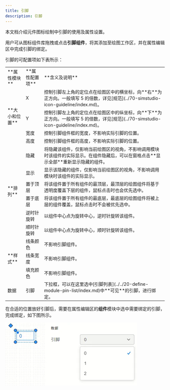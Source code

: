 ```yaml
---
title: 引脚
description: 引脚
---
```


本文档介绍元件图标绘制中引脚的使用及属性设置。

用户可从图标组件库拖拽或点击**引脚组件**，将其添加至绘图工作区，并在属性编辑区中完成引脚的绑定。

引脚的可配置项如下表所示：

<table>
    <tr>
        <td>**属性模块**</td>
        <td>**属性配置项**</td>
        <td>**含义及说明**</td>
    </tr>
    <tr>
        <td rowspan="4">**大小和位置**</td>
        <td>X</td>
        <td>控制引脚左上角的定位点在绘图区中的横坐标，向**右**为正方向。一般填写 5 的倍数，详见[规范](../70-simstudio-icon-guideline/index.md)。</td>
    </tr>
    <tr>
        <td>Y</td>
        <td>控制引脚左上角的定位点在绘图区中的纵坐标，向**下**为正方向。一般填写 5 的倍数，详见[规范](../70-simstudio-icon-guideline/index.md)。</td>
    </tr>
    <tr>
        <td>宽度</td>
        <td>控制引脚组件框的宽度，不影响实际引脚的位置。</td>
    </tr>
    <tr>
        <td>高度</td>
        <td>控制引脚组件框的高度，不影响实际引脚的位置。</td>
    </tr>
    <tr>
        <td rowspan="6">**排列**</td>
        <td>隐藏</td>
        <td>将隐藏该组件，仅影响当前绘图区的视角，不影响调用模块时该组件的实际显示。在组件隐藏后，可以在窗格点击**显示全部**重新显示隐藏的组件。</td>
    </tr>
    <tr>
        <td>显示</td>
        <td>显示该隐藏的组件，仅影响当前绘图区的视角，不影响调用模块时该组件的实际显示。</td>
    </tr>
    <tr>
        <td>置于顶层</td>
        <td>将该组件置于所有组件的最顶层，最顶层的绘图组件将基于透明度覆盖下层的组件，鼠标点击时也会优先选中。</td>
    </tr>
    <tr>
        <td>置于底层</td>
        <td>将该组件置于所有组件的最底层，最底层的绘图组件将被上层的组件覆盖，鼠标点击时不会被优先选中。</td>
    </tr>
    <tr>
        <td>逆时针旋转</td>
        <td>以组件中心点为旋转中心，逆时针旋转该组件。</td>
    </tr>
    <tr>
        <td>顺时针旋转</td>
        <td>以组件中心点为旋转中心，顺时针旋转该组件。</td>
    </tr>
    <tr>
        <td rowspan="3">**样式**</td>
        <td>线条颜色</td>
        <td>不影响引脚组件。</td>
    </tr>
    <tr>
        <td>线条宽度</td>
        <td>不影响引脚组件。</td>
    </tr>
    <tr>
        <td>填充颜色</td>
        <td>不影响引脚组件。</td>
    </tr>
    <tr>
        <td>数据</td>
        <td>引脚</td>
        <td>下拉框，可以在这里选中[引脚列表](../../20-define-module-pin-list/index.md)中**可见**的引脚，进行绑定。</td>
    </tr>
</table>

在合适的位置放好引脚后，需要在属性编辑区的**组件**模块中选中需要绑定的引脚，完成绑定，如下图所示。

![引脚绑定](image.png)